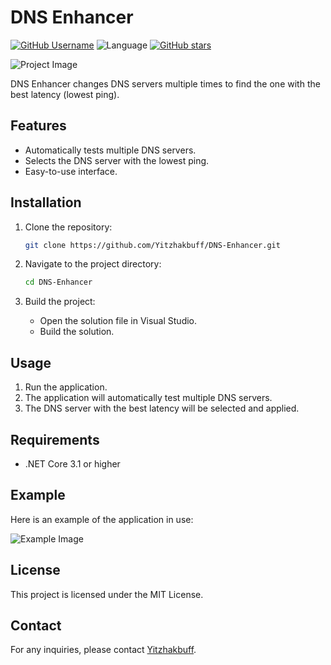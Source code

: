 # DNS Enhancer

[![GitHub Username](https://img.shields.io/badge/author-Yitzhakbuff-blue)](https://github.com/Yitzhakbuff)
![Language](https://img.shields.io/badge/language-C%23-blue)
[![GitHub stars](https://img.shields.io/github/stars/Yitzhakbuff/DNS-Enhancer)](https://github.com/Yitzhakbuff/DNS-Enhancer/stargazers)

![Project Image](linkdeimagenxd)

DNS Enhancer changes DNS servers multiple times to find the one with the best latency (lowest ping).

## Features

- Automatically tests multiple DNS servers.
- Selects the DNS server with the lowest ping.
- Easy-to-use interface.

## Installation

1. Clone the repository:
    ```sh
    git clone https://github.com/Yitzhakbuff/DNS-Enhancer.git
    ```

2. Navigate to the project directory:
    ```sh
    cd DNS-Enhancer
    ```

3. Build the project:
    - Open the solution file in Visual Studio.
    - Build the solution.

## Usage

1. Run the application.
2. The application will automatically test multiple DNS servers.
3. The DNS server with the best latency will be selected and applied.

## Requirements

- .NET Core 3.1 or higher

## Example

Here is an example of the application in use:

![Example Image](https://cdn.discordapp.com/attachments/1234200743662059521/1269827938014990389/Screenshot_91.png?ex=66b17aec&is=66b0296c&hm=6fd0f99cea187be984d0ca2fd3c3676576b62521e36ad18b489a73f63b0897f3&)

## License

This project is licensed under the MIT License.

## Contact

For any inquiries, please contact [Yitzhakbuff](https://github.com/Yitzhakbuff).
